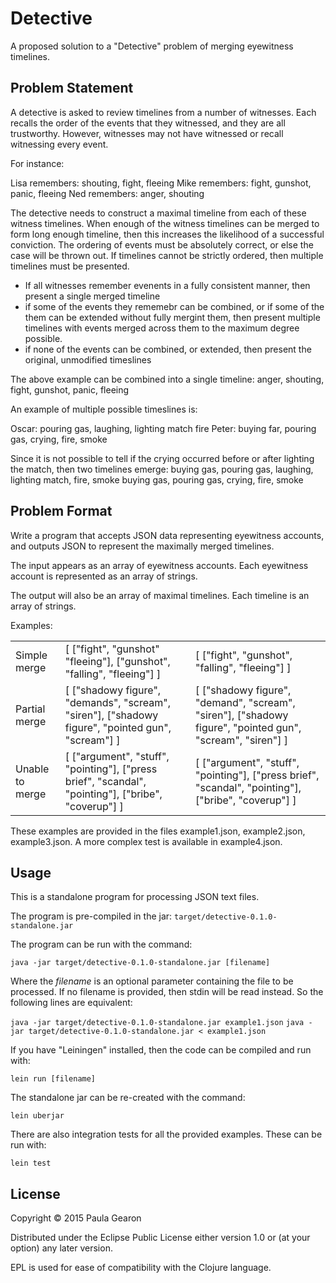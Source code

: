 # Detective

A proposed solution to a "Detective" problem of merging eyewitness timelines.

## Problem Statement

A detective is asked to review timelines from a number of witnesses. Each recalls the order of
the events that they witnessed, and they are all trustworthy. However, witnesses may not have
witnessed or recall witnessing every event.

For instance:

Lisa remembers: shouting, fight, fleeing
Mike remembers: fight, gunshot, panic, fleeing
Ned remembers: anger, shouting

The detective needs to construct a maximal timeline from each of these witness timelines. When
enough of the witness timelines can be merged to form long enough timeline, then this increases
the likelihood of a successful conviction. The ordering of events must be absolutely correct,
or else the case will be thrown out. If timelines cannot be strictly ordered, then multiple
timelines must be presented.

- If all witnesses remember evenents in a fully consistent manner, then present a single merged timeline
- if some of the events they rememebr can be combined, or if some of the them can be extended
without fully mergint them, then present multiple timelines with events merged across them
to the maximum degree possible.
- if none of the events can be combined, or extended, then present the original, unmodified timeslines

The above example can be combined into a single timeline:
    anger, shouting, fight, gunshot, panic, fleeing

An example of multiple possible timeslines is:

Oscar: pouring gas, laughing, lighting match fire
Peter: buying far, pouring gas, crying, fire, smoke

Since it is not possible to tell if the crying occurred before or after lighting the match, then
two timelines emerge:
    buying gas, pouring gas, laughing, lighting match, fire, smoke
    buying gas, pouring gas, crying, fire, smoke

## Problem Format

Write a program that accepts JSON data representing eyewitness accounts, and outputs JSON to
represent the maximally merged timelines.

The input appears as an array of eyewitness accounts.  Each eyewitness account is represented
as an array of strings.

The output will also be an array of maximal timelines. Each timeline is an array of strings.

Examples:

<table>
  <tr>
    <td>Simple merge</td>
    <td>[ ["fight", "gunshot" "fleeing"], ["gunshot", "falling", "fleeing"] ]</td>
    <td>[ ["fight", "gunshot", "falling", "fleeing"] ]</td>
  </tr>
  <tr>
    <td>Partial merge</td>
    <td>[ ["shadowy figure", "demands", "scream", "siren"], ["shadowy figure", "pointed gun", "scream"] ]</td>
    <td>[ ["shadowy figure", "demand", "scream", "siren"], ["shadowy figure", "pointed gun", "scream", "siren"] ]</td>
  </tr>
  <tr>
    <td>Unable to merge</td>
    <td>[ ["argument", "stuff", "pointing"], 
    ["press brief", "scandal", "pointing"], ["bribe", "coverup"] ]</td>
    <td>[ ["argument", "stuff", "pointing"], ["press brief", "scandal", "pointing"], ["bribe", "coverup"] ]</td>
  </tr>
</table>

These examples are provided in the files example1.json, example2.json, example3.json. A more complex test is available in example4.json.

## Usage

This is a standalone program for processing JSON text files.

The program is pre-compiled in the jar: `target/detective-0.1.0-standalone.jar`

The program can be run with the command:

`java -jar target/detective-0.1.0-standalone.jar [filename]`

Where the _filename_ is an optional parameter containing the file to be processed.
If no filename is provided, then stdin will be read instead. So the following lines are equivalent:

`java -jar target/detective-0.1.0-standalone.jar example1.json`
`java -jar target/detective-0.1.0-standalone.jar < example1.json`

If you have "Leiningen" installed, then the code can be compiled and run with:

`lein run [filename]`

The standalone jar can be re-created with the command:

`lein uberjar`

There are also integration tests for all the provided examples. These can be run with:

`lein test`

## License

Copyright © 2015 Paula Gearon

Distributed under the Eclipse Public License either version 1.0 or (at
your option) any later version.

EPL is used for ease of compatibility with the Clojure language.
